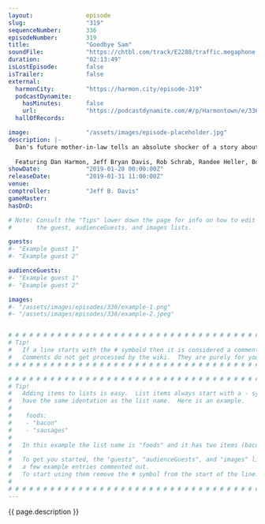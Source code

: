 ```yaml
---
layout:               episode
slug:                 "319"
sequenceNumber:       336
episodeNumber:        319
title:                "Goodbye Sam"
soundFile:            "https://chtbl.com/track/E2288/traffic.megaphone.fm/STA4698842029.mp3?updated=1596510740"
duration:             "02:13:49"
isLostEpisode:        false
isTrailer:            false
external:
  harmonCity:         "https://harmon.city/episode-319"
  podcastDynamite:
    hasMinutes:       false
    url:              "https://podcastdynamite.com/#/p/Harmontown/e/336/319"
  hallOfRecords:      

image:                "/assets/images/episode-placeholder.jpg"
description: |-
  Dan's future mother-in-law tells an absolute shocker of a story about a scarf. Spencer is gone, Dan fails a polygraph regarding his potential role in the murder.
  
  Featuring Dan Harmon, Jeff Bryan Davis, Rob Schrab, Randee Heller, Bob Garrett and Cody Heller.
showDate:             "2019-01-28 00:00:00Z"
releaseDate:          "2019-01-31 11:00:00Z"
venue:                
comptroller:          "Jeff B. Davis"
gameMaster:           
hasDnD:               

# Note: Consult the "Tips" lower down the page for info on how to edit
#       the guest, audienceGuests, and images lists.

guests:
#- "Example guest 1"
#- "Example guest 2"

audienceGuests:
#- "Example guest 1"
#- "Example guest 2"

images:
#- "/assets/images/episodes/336/example-1.png"
#- "/assets/images/episodes/336/example-2.jpeg"


# # # # # # # # # # # # # # # # # # # # # # # # # # # # # # # # # # # # # # # # # # # # #
# Tip!
#   If a line starts with the # symbold then it is considered a comment.
#   Comments do not get processed by the wiki.  They are purely for your information.
# # # # # # # # # # # # # # # # # # # # # # # # # # # # # # # # # # # # # # # # # # # # #

# # # # # # # # # # # # # # # # # # # # # # # # # # # # # # # # # # # # # # # # # # # # #
# Tip!
#   Adding items to lists is easy.  List items always start with a - symbol and have
#   have the same identation as the list name.  Here is an example.
#
#    foods:
#    - "bacon"
#    - "sausages"
#
#   In this example the list name is "foods" and it has two items (bacon, and sausages).
#
#   To get you started, the "guests", "audienceGuests", and "images" lists below have
#   a few example entries commented out.
#   To start using them remove the # symbol from the start of the line.
#
# # # # # # # # # # # # # # # # # # # # # # # # # # # # # # # # # # # # # # # # # # # # #
---
```


<!-- The episode description will be rendered here -->
{{ page.description }}

<!-- Add your content BELOW here -->
<!-- vvvvvvvvvvvvvvvvvvvvvvvvvvv -->




<!-- ^^^^^^^^^^^^^^^^^^^^^^^^^^^ -->
<!-- Add your content ABOVE here -->

<!-- The episode gallery will be rendered here -->